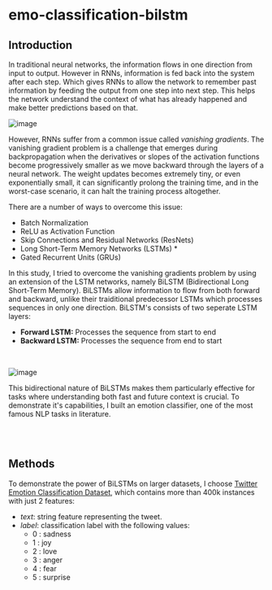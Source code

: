 # emo-classification-bilstm

## Introduction
In traditional neural networks, the information flows in one direction from input to output. However in RNNs, information is fed back into the system after each step. Which gives RNNs to allow the network to remember past information by feeding the output from one step into next step. This helps the network understand the context of what has already happened and make better predictions based on that. <br/>

![image](https://github.com/user-attachments/assets/573df663-5b47-4b1d-af16-9bddb1f054c0)

However, RNNs suffer from a common issue called _vanishing gradients_. The vanishing gradient problem is a challenge that emerges during backpropagation when the derivatives or slopes of the activation functions become progressively smaller as we move backward through the layers of a neural network. The weight updates becomes extremely tiny, or even exponentially small, it can significantly prolong the training time, and in the worst-case scenario, it can halt the training process altogether. <br/>

There are a number of ways to overcome this issue:
- Batch Normalization
- ReLU as Activation Function
- Skip Connections and Residual Networks (ResNets)
- Long Short-Term Memory Networks (LSTMs) *
- Gated Recurrent Units (GRUs)

In this study, I tried to overcome the vanishing gradients problem by using an extension of the LSTM networks, namely BiLSTM (Bidirectional Long Short-Term Memory). BiLSTMs allow information to flow from both forward and backward, unlike their traiditional predecessor LSTMs which processes sequences in only one direction. BiLSTM's consists of two seperate LSTM layers:
- **Forward LSTM:** Processes the sequence from start to end
- **Backward LSTM:** Processes the sequence from end to start
<br/>

![image](https://github.com/user-attachments/assets/63638495-0d2f-441b-ad37-3b2fe4a25acf)

This bidirectional nature of BiLSTMs makes them particularly effective for tasks where understanding both fast and future context is crucial. To demonstrate it's capabilities, I built an emotion classifier, one of the most famous NLP tasks in literature.

<br/>
<br/>

## Methods
To demonstrate the power of BiLSTMs on larger datasets, I choose [Twitter Emotion Classification Dataset](https://www.kaggle.com/datasets/aadyasingh55/twitter-emotion-classification-dataset), which contains more than 400k instances with just 2 features:
- _text_: string feature representing the tweet.
- _label_: classification label with the following values:
  * 0 : sadness
  * 1 : joy
  * 2 : love
  * 3 : anger
  * 4 : fear
  * 5 : surprise


